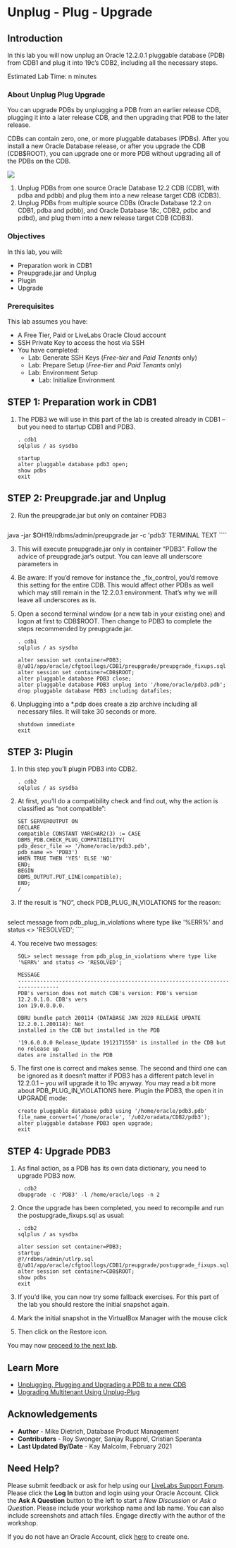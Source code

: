 # Unplug - Plug - Upgrade

## Introduction

In this lab you will now unplug an Oracle 12.2.0.1 pluggable database (PDB) from CDB1 and plug it into 19c’s CDB2, including all the necessary steps.

Estimated Lab Time: n minutes

### About Unplug Plug Upgrade
You can upgrade PDBs by unplugging a PDB from an earlier release CDB, plugging it into a later release CDB, and then upgrading that PDB to the later release.

CDBs can contain zero, one, or more pluggable databases (PDBs). After you install a new Oracle Database release, or after you upgrade the CDB (CDB$ROOT), you can upgrade one or more PDB without upgrading all of the PDBs on the CDB.

![](./images/unplug-plug-upgrade.png " ")

1. Unplug PDBs from one source Oracle Database 12.2 CDB (CDB1, with pdba and pdbb) and plug them into a new release target CDB (CDB3).
2. Unplug PDBs from multiple source CDBs (Oracle Database 12.2 on CDB1, pdba and pdbb), and Oracle Database 18c, CDB2, pdbc and pdbd), and plug them into a new release target CDB (CDB3).


### Objectives
In this lab, you will:
* Preparation work in CDB1
* Preupgrade.jar and Unplug
* Plugin
* Upgrade

### Prerequisites
This lab assumes you have:
- A Free Tier, Paid or LiveLabs Oracle Cloud account
- SSH Private Key to access the host via SSH
- You have completed:
    - Lab: Generate SSH Keys (*Free-tier* and *Paid Tenants* only)
    - Lab: Prepare Setup (*Free-tier* and *Paid Tenants* only)
    - Lab: Environment Setup
		- Lab: Initialize Environment

## **STEP 1**: Preparation work in CDB1

1. The PDB3 we will use in this part of the lab is created already in CDB1 – but you need to startup CDB1 and PDB3.

    ````
    . cdb1
    sqlplus / as sysdba

    startup
    alter pluggable database pdb3 open;
    show pdbs
    exit
    ````

## **STEP 2**: Preupgrade.jar and Unplug

2. Run the preupgrade.jar but only on container PDB3

    ````
java -jar $OH19/rdbms/admin/preupgrade.jar -c 'pdb3' TERMINAL TEXT
    ````

3. This will execute preupgrade.jar only in container “PDB3”.  Follow the advice of preupgrade.jar‘s output. You can leave all underscore parameters in

4. Be aware: If you’d remove  for instance the _fix_control, you’d remove this setting for the entire CDB. This would affect other PDBs as well which may still remain in the 12.2.0.1 environment. That’s why we will leave all underscores as is.

5. Open a second terminal window (or a new tab in your existing one) and logon at first to CDB$ROOT. Then change to PDB3 to complete the steps recommended by preupgrade.jar.

    ````
    . cdb1
    sqlplus / as sysdba

    alter session set container=PDB3;
    @/u01/app/oracle/cfgtoollogs/CDB1/preupgrade/preupgrade_fixups.sql
    alter session set container=CDB$ROOT;
    alter pluggable database PDB3 close;
    alter pluggable database PDB3 unplug into '/home/oracle/pdb3.pdb';
    drop pluggable database PDB3 including datafiles;
    ````

6. Unplugging into a *.pdp does create a zip archive including all necessary files. It will take 30 seconds or more.

    ````
    shutdown immediate
    exit
    ````

## **STEP 3**: Plugin

1. In this step you’ll plugin PDB3 into CDB2.

    ````
    . cdb2
    sqlplus / as sysdba
    ````

2. At first, you’ll do a compatibility check and find out, why the action is classified as “not compatible”:

    ````
    SET SERVEROUTPUT ON
    DECLARE
    compatible CONSTANT VARCHAR2(3) := CASE DBMS_PDB.CHECK_PLUG_COMPATIBILITY(
    pdb_descr_file => '/home/oracle/pdb3.pdb',
    pdb_name => 'PDB3')
    WHEN TRUE THEN 'YES' ELSE 'NO'
    END;
    BEGIN
    DBMS_OUTPUT.PUT_LINE(compatible);
    END;
    /
    ````

3. If the result is “NO“, check PDB_PLUG_IN_VIOLATIONS for the reason:
    ````
select message from pdb_plug_in_violations where type like '%ERR%' and status <> 'RESOLVED';
    ````

4. You receive two messages:
    ````
    SQL> select message from pdb_plug_in_violations where type like '%ERR%' and status <> 'RESOLVED';

    MESSAGE
    --------------------------------------------------------------------------------
    PDB's version does not match CDB's version: PDB's version 12.2.0.1.0. CDB's vers
    ion 19.0.0.0.0.

    DBRU bundle patch 200114 (DATABASE JAN 2020 RELEASE UPDATE 12.2.0.1.200114): Not
    installed in the CDB but installed in the PDB

    '19.6.0.0.0 Release_Update 1912171550' is installed in the CDB but no release up
    dates are installed in the PDB
    ````

5. The first one is correct and makes sense. The second and third one can be ignored as it doesn’t matter if PDB3 has a different patch level in 12.2.0.1 – you will upgrade it to 19c anyway. You may read a bit more about PDB_PLUG_IN_VIOLATIONS here.  Plugin the PDB3, the open it in UPGRADE mode:

     ````
    create pluggable database pdb3 using '/home/oracle/pdb3.pdb' file_name_convert=('/home/oracle', '/u02/oradata/CDB2/pdb3');
    alter pluggable database PDB3 open upgrade;
    exit
    ````
## **STEP 4**: Upgrade PDB3

1. As final action, as a PDB has its own data dictionary, you need to upgrade PDB3 now.

    ````
    . cdb2
    dbupgrade -c 'PDB3' -l /home/oracle/logs -n 2
    ````

2. Once the upgrade has been completed, you need to recompile and run the postupgrade_fixups.sql as usual:

    ````
    . cdb2
    sqlplus / as sysdba

    alter session set container=PDB3;
    startup
    @?/rdbms/admin/utlrp.sql
    @/u01/app/oracle/cfgtoollogs/CDB1/preupgrade/postupgrade_fixups.sql
    alter session set container=CDB$ROOT;
    show pdbs
    exit

    ````

3. If you’d like, you can now try some fallback exercises. For this part of the lab you should restore the initial snapshot again.

4. Mark the initial snapshot in the VirtualBox Manager with the mouse click

5. Then click on the Restore icon.

You may now [proceed to the next lab](#next).

## Learn More

* [Unplugging, Plugging and Upgrading a PDB to a new CDB](https://www.google.com/url?sa=t&rct=j&q=&esrc=s&source=web&cd=&ved=2ahUKEwiJsZX9yfPuAhWAGFkFHeisAIYQFjAAegQIARAD&url=https%3A%2F%2Fdocs.oracle.com%2Fen%2Fdatabase%2Foracle%2Foracle-database%2F19%2Fspupu%2Funplugging-plugging-and-upgrading-pdb-new-cdb.pdf&usg=AOvVaw1LWOFvD1Ma7o5gdt7k0kbw)
* [Upgrading Multitenant Using Unplug-Plug](https://docs.oracle.com/en/database/oracle/oracle-database/19/spupu/upgrade-multitenant-architecture-sequentially.html#GUID-8F9AAFA1-690D-4F70-8448-E66D765AF136)

## Acknowledgements
* **Author** - Mike Dietrich, Database Product Management
* **Contributors** -  Roy Swonger, Sanjay Rupprel, Cristian Speranta
* **Last Updated By/Date** - Kay Malcolm, February 2021

## Need Help?
Please submit feedback or ask for help using our [LiveLabs Support Forum](https://community.oracle.com/tech/developers/categories/database-19c). Please click the **Log In** button and login using your Oracle Account. Click the **Ask A Question** button to the left to start a *New Discussion* or *Ask a Question*.  Please include your workshop name and lab name.  You can also include screenshots and attach files.  Engage directly with the author of the workshop.

If you do not have an Oracle Account, click [here](https://profile.oracle.com/myprofile/account/create-account.jspx) to create one.
